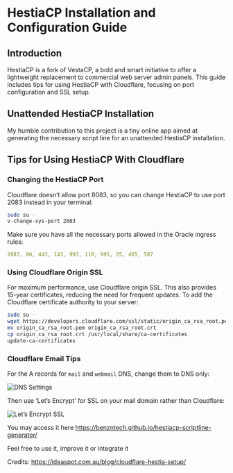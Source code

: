# HestiaCP Installation and Configuration Guide

## Introduction

HestiaCP is a fork of VestaCP, a bold and smart initiative to offer a lightweight replacement to commercial web server admin panels. This guide includes tips for using HestiaCP with Cloudflare, focusing on port configuration and SSL setup.

## Unattended HestiaCP Installation

My humble contribution to this project is a tiny online app aimed at generating the necessary script line for an unattended HestiaCP installation.

## Tips for Using HestiaCP With Cloudflare

### Changing the HestiaCP Port

Cloudflare doesn’t allow port 8083, so you can change HestiaCP to use port 2083 instead in your terminal:

```bash
sudo su -
v-change-sys-port 2083
```

Make sure you have all the necessary ports allowed in the Oracle ingress rules:

```yaml
2083, 80, 443, 143, 993, 110, 995, 25, 465, 587
```

### Using Cloudflare Origin SSL

For maximum performance, use Cloudflare origin SSL. This also provides 15-year certificates, reducing the need for frequent updates. To add the Cloudflare certificate authority to your server:

```bash
sudo su -
wget https://developers.cloudflare.com/ssl/static/origin_ca_rsa_root.pem
mv origin_ca_rsa_root.pem origin_ca_rsa_root.crt
cp origin_ca_rsa_root.crt /usr/local/share/ca-certificates
update-ca-certificates
```

### Cloudflare Email Tips

For the A records for `mail` and `webmail` DNS, change them to DNS only:

![DNS Settings](https://user-images.githubusercontent.com/4044180/216274625-5e17d1a1-1ee1-4e02-9ba0-fdeb4c7fd8f4.png)

Then use ‘Let’s Encrypt’ for SSL on your mail domain rather than Cloudflare:

![Let’s Encrypt SSL](https://user-images.githubusercontent.com/4044180/216274559-34ceed15-56d8-4b48-bd4a-7cf6d2d69eda.png)


 You may access it here  https://benzntech.github.io/hestiacp-scriptline-generator/

 Feel free to use it, improve it or integrate it
 
 
Credits: https://ideaspot.com.au/blog/cloudflare-hestia-setup/
